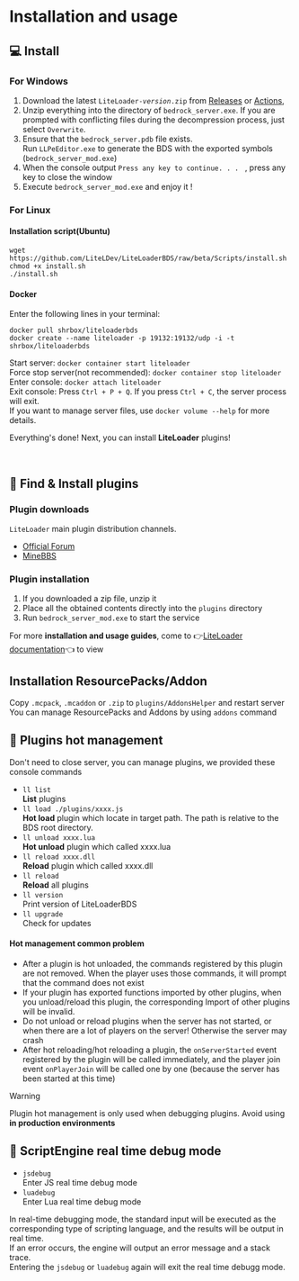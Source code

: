 # Installation and usage

## 💻 Install

### For Windows

1. Download the latest <code>LiteLoader-<i>version</i>.zip</code> from [Releases](https://github.com/LiteLDev/LiteLoader/releases) or [Actions](https://github.com/LiteLDev/LiteLoader/actions), 
2. Unzip everything into the directory of `bedrock_server.exe`. If you are prompted with conflicting files during the decompression process, just select `Overwrite`.
3. Ensure that the `bedrock_server.pdb` file exists.    
   Run `LLPeEditor.exe` to generate the BDS with the exported symbols (`bedrock_server_mod.exe`)  
4. When the console output `Press any key to continue. . . ` , press any key to close the window
5. Execute `bedrock_server_mod.exe` and enjoy it !

### For Linux

#### Installation script(Ubuntu)

```
wget https://github.com/LiteLDev/LiteLoaderBDS/raw/beta/Scripts/install.sh
chmod +x install.sh
./install.sh
```

#### Docker

Enter the following lines in your terminal: 
```
docker pull shrbox/liteloaderbds
docker create --name liteloader -p 19132:19132/udp -i -t shrbox/liteloaderbds
```
Start server: `docker container start liteloader`  
Force stop server(not recommended): `docker container stop liteloader`  
Enter console: `docker attach liteloader`  
Exit console: Press `Ctrl + P + Q`. If you press `Ctrl + C`, the server process will exit.  
If you want to manage server files, use `docker volume --help` for more details.  

Everything's done! Next, you can install **LiteLoader** plugins!  

<br>

## 🎯 Find & Install plugins

### Plugin downloads

`LiteLoader` main plugin distribution channels.

- [Official Forum](https://forum.litebds.com/)
- [MineBBS](https://www.minebbs.com/resources/?prefix_id=59)

### Plugin installation

1. If you downloaded a zip file, unzip it
2. Place all the obtained contents directly into the `plugins` directory
3. Run `bedrock_server_mod.exe` to start the service

For more **installation and usage guides**,  come to 👉[LiteLoader documentation](https://docs.litebds.com/#/en/Usage/)👈 to view

## Installation ResourcePacks/Addon
Copy `.mcpack`, `.mcaddon` or `.zip` to `plugins/AddonsHelper` and restart server  
You can manage ResourcePacks and Addons by using `addons` command

## 🔌 Plugins hot management

Don't need to close server, you can manage plugins, we provided these console commands

- `ll list`  
  **List** plugins
- `ll load ./plugins/xxxx.js`  
  **Hot load** plugin which locate in target path. The path is relative to the BDS root directory.
- `ll unload xxxx.lua`  
  **Hot unload** plugin which called xxxx.lua
- `ll reload xxxx.dll`  
  **Reload** plugin which called xxxx.dll
- `ll reload`  
  **Reload** all plugins
- `ll version`  
  Print version of LiteLoaderBDS
- `ll upgrade`  
  Check for updates

#### Hot management common problem

- After a plugin is hot unloaded, the commands registered by this plugin are not removed. When the player uses those commands, it will prompt that the command does not exist
- If your plugin has exported functions imported by other plugins, when you unload/reload this plugin, the corresponding Import of other plugins will be invalid.  
- Do not unload or reload plugins when the server has not started, or when there are a lot of players on the server! Otherwise the server may crash
- After hot reloading/hot reloading a plugin, the `onServerStarted` event registered by the plugin will be called immediately, and the player join event `onPlayerJoin` will be called one by one (because the server has been started at this time)

>[!WARNING]
>
> Plugin hot management is only used when debugging plugins. Avoid using **in production environments**

## 📡 ScriptEngine real time debug mode

- `jsdebug`  
  Enter JS real time debug mode
- `luadebug`  
  Enter Lua real time debug mode

In real-time debugging mode, the standard input will be executed as the corresponding type of scripting language, and the results will be output in real time.  
If an error occurs, the engine will output an error message and a stack trace.  
Entering the `jsdebug` or `luadebug` again will exit the real time debugg mode.